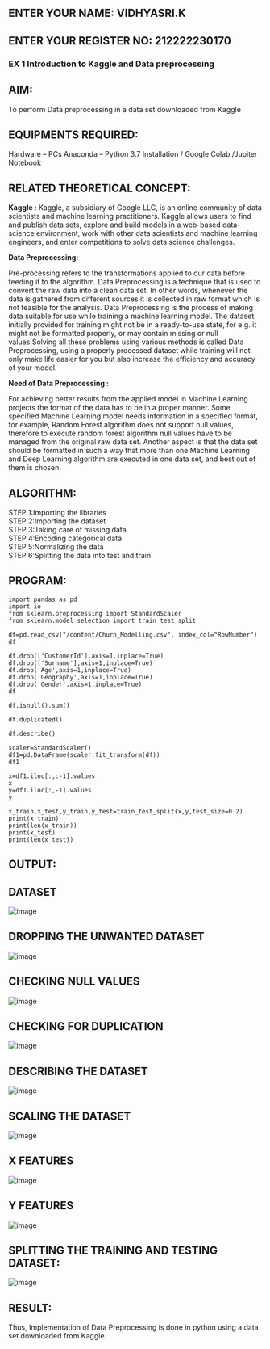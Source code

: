 ## ENTER YOUR NAME: VIDHYASRI.K
## ENTER YOUR REGISTER NO: 212222230170
### EX 1 Introduction to Kaggle and Data preprocessing</H1>

## AIM:

To perform Data preprocessing in a data set downloaded from Kaggle

## EQUIPMENTS REQUIRED:
Hardware – PCs
Anaconda – Python 3.7 Installation / Google Colab /Jupiter Notebook

## RELATED THEORETICAL CONCEPT:

**Kaggle :**
Kaggle, a subsidiary of Google LLC, is an online community of data scientists and machine learning practitioners. Kaggle allows users to find and publish data sets, explore and build models in a web-based data-science environment, work with other data scientists and machine learning engineers, and enter competitions to solve data science challenges.

**Data Preprocessing:**

Pre-processing refers to the transformations applied to our data before feeding it to the algorithm. Data Preprocessing is a technique that is used to convert the raw data into a clean data set. In other words, whenever the data is gathered from different sources it is collected in raw format which is not feasible for the analysis.
Data Preprocessing is the process of making data suitable for use while training a machine learning model. The dataset initially provided for training might not be in a ready-to-use state, for e.g. it might not be formatted properly, or may contain missing or null values.Solving all these problems using various methods is called Data Preprocessing, using a properly processed dataset while training will not only make life easier for you but also increase the efficiency and accuracy of your model.

**Need of Data Preprocessing :**

For achieving better results from the applied model in Machine Learning projects the format of the data has to be in a proper manner. Some specified Machine Learning model needs information in a specified format, for example, Random Forest algorithm does not support null values, therefore to execute random forest algorithm null values have to be managed from the original raw data set.
Another aspect is that the data set should be formatted in such a way that more than one Machine Learning and Deep Learning algorithm are executed in one data set, and best out of them is chosen.


## ALGORITHM:
STEP 1:Importing the libraries<BR>
STEP 2:Importing the dataset<BR>
STEP 3:Taking care of missing data<BR>
STEP 4:Encoding categorical data<BR>
STEP 5:Normalizing the data<BR>
STEP 6:Splitting the data into test and train<BR>

##  PROGRAM:
```
import pandas as pd
import io
from sklearn.preprocessing import StandardScaler
from sklearn.model_selection import train_test_split
```
```
df=pd.read_csv("/content/Churn_Modelling.csv", index_col="RowNumber")
df
```
```
df.drop(['CustomerId'],axis=1,inplace=True)
df.drop(['Surname'],axis=1,inplace=True)
df.drop('Age',axis=1,inplace=True)
df.drop('Geography',axis=1,inplace=True)
df.drop('Gender',axis=1,inplace=True)
df
```
```
df.isnull().sum()
```
```
df.duplicated()
```
```
df.describe()
```
```
scaler=StandardScaler()
df1=pd.DataFrame(scaler.fit_transform(df))
df1
```
```
x=df1.iloc[:,:-1].values
x
y=df1.iloc[:,-1].values
y
```
```
x_train,x_test,y_train,y_test=train_test_split(x,y,test_size=0.2)
print(x_train)
print(len(x_train))
print(x_test)
print(len(x_test))
```


## OUTPUT:
## DATASET
![image](https://github.com/vidhyasrikachapalayam/Ex-1-NN/assets/119477817/186484d9-113c-4555-9523-c125e0c73c7b)
## DROPPING THE UNWANTED DATASET
![image](https://github.com/vidhyasrikachapalayam/Ex-1-NN/assets/119477817/747f5c5b-05f0-4937-8156-68526bd739ff)
## CHECKING NULL VALUES
![image](https://github.com/vidhyasrikachapalayam/Ex-1-NN/assets/119477817/b793d03b-9b80-47b1-b26a-4bf549ea23f3)
## CHECKING FOR DUPLICATION
![image](https://github.com/vidhyasrikachapalayam/Ex-1-NN/assets/119477817/41856813-51f7-4b33-b1e3-4228678524da)
## DESCRIBING THE DATASET
![image](https://github.com/vidhyasrikachapalayam/Ex-1-NN/assets/119477817/748c6ca9-34aa-4485-a23b-e46f38cdb295)
## SCALING THE DATASET
![image](https://github.com/vidhyasrikachapalayam/Ex-1-NN/assets/119477817/a445cef1-d80e-44eb-affb-643feb3a1048)
## X FEATURES
![image](https://github.com/vidhyasrikachapalayam/Ex-1-NN/assets/119477817/aaddde8c-ddbe-4467-be38-447d661a4ab2)
## Y FEATURES
![image](https://github.com/vidhyasrikachapalayam/Ex-1-NN/assets/119477817/95166433-15fd-4bc4-830e-51f70dc352b3)
## SPLITTING THE TRAINING AND TESTING DATASET:
![image](https://github.com/vidhyasrikachapalayam/Ex-1-NN/assets/119477817/c2789f9a-7dfe-4ce9-8a79-2ec7abce89be)

## RESULT:
Thus, Implementation of Data Preprocessing is done in python  using a data set downloaded from Kaggle.


